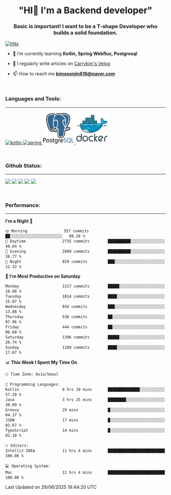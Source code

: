 <h1 align="center">"HI👋 I'm a Backend developer" </h1>
<h3 align="center">Basic is important! I want to be a T-shape Developer who builds a solid foundation.</h3>

[![Hits](https://hits.seeyoufarm.com/api/count/incr/badge.svg?url=https%3A%2F%2Fgithub.com%2Fgimseonjin&count_bg=%2318BFE5&title_bg=%23555555&icon=ko-fi.svg&icon_color=%23E7E7E7&title=hits&edge_flat=false)](https://hits.seeyoufarm.com)

- 🌱 I’m currently learning **Kotlin, Spring Webflux, Postgresql**

- 📝 I regularly write articles on [Carrykim's Velog](https://velog.io/@carrykim)

- 📫 How to reach me **kimseonjin616@naver.com**

<br/>

<h3 align="left">Languages and Tools:</h3>

***

<p align="left"> 
 <a href="https://kotlinlang.org" target="_blank" rel="noreferrer"> <img src="https://www.vectorlogo.zone/logos/kotlinlang/kotlinlang-icon.svg" alt="kotlin" width="20%" height="20%"/> </a>
<a href="https://spring.io/" target="_blank" rel="noreferrer"> <img src="https://www.vectorlogo.zone/logos/springio/springio-icon.svg" alt="spring" width="20%" height="20%"/> </a>
<a href="https://www.postgresql.org" target="_blank" rel="noreferrer"> <img src="https://raw.githubusercontent.com/devicons/devicon/master/icons/postgresql/postgresql-original-wordmark.svg" alt="postgresql" width="20%" height="20%"/> </a>
 <a href="https://www.docker.com/" target="_blank" rel="noreferrer"> <img src="https://raw.githubusercontent.com/devicons/devicon/master/icons/docker/docker-original-wordmark.svg" alt="docker" width="20%" height="20%"/> </a>
 </p>
</p>

<br/>

<h3 align="left">Github Status:</h3>

***

![](http://github-profile-summary-cards.vercel.app/api/cards/profile-details?username=gimseonjin&theme=nord_bright)
![](http://github-profile-summary-cards.vercel.app/api/cards/repos-per-language?username=gimseonjin&theme=nord_bright)
![](http://github-profile-summary-cards.vercel.app/api/cards/most-commit-language?username=gimseonjin&theme=nord_bright)
![](http://github-profile-summary-cards.vercel.app/api/cards/stats?username=gimseonjin&theme=nord_bright)
![](http://github-profile-summary-cards.vercel.app/api/cards/productive-time?username=gimseonjin&theme=nord_bright&utcOffset=8)


<br/>

<h3 align="left">Performance:</h3>

***

<!--START_SECTION:waka-->
**I'm a Night 🦉** 

```text
🌞 Morning                557 commits         ██░░░░░░░░░░░░░░░░░░░░░░░   08.28 % 
🌆 Daytime                2735 commits        ██████████░░░░░░░░░░░░░░░   40.64 % 
🌃 Evening                2609 commits        ██████████░░░░░░░░░░░░░░░   38.77 % 
🌙 Night                  829 commits         ███░░░░░░░░░░░░░░░░░░░░░░   12.32 % 
```
📅 **I'm Most Productive on Saturday** 

```text
Monday                   1217 commits        █████░░░░░░░░░░░░░░░░░░░░   18.08 % 
Tuesday                  1014 commits        ████░░░░░░░░░░░░░░░░░░░░░   15.07 % 
Wednesday                934 commits         ███░░░░░░░░░░░░░░░░░░░░░░   13.88 % 
Thursday                 536 commits         ██░░░░░░░░░░░░░░░░░░░░░░░   07.96 % 
Friday                   444 commits         ██░░░░░░░░░░░░░░░░░░░░░░░   06.60 % 
Saturday                 1396 commits        █████░░░░░░░░░░░░░░░░░░░░   20.74 % 
Sunday                   1189 commits        ████░░░░░░░░░░░░░░░░░░░░░   17.67 % 
```


📊 **This Week I Spent My Time On** 

```text
🕑︎ Time Zone: Asia/Seoul

💬 Programming Languages: 
Kotlin                   6 hrs 19 mins       ██████████████░░░░░░░░░░░   57.20 % 
Java                     3 hrs 25 mins       ████████░░░░░░░░░░░░░░░░░   30.89 % 
Groovy                   29 mins             █░░░░░░░░░░░░░░░░░░░░░░░░   04.37 % 
JSON                     17 mins             █░░░░░░░░░░░░░░░░░░░░░░░░   02.67 % 
TypeScript               14 mins             █░░░░░░░░░░░░░░░░░░░░░░░░   02.18 % 

🔥 Editors: 
IntelliJ IDEA            11 hrs 4 mins       █████████████████████████   100.00 % 

💻 Operating System: 
Mac                      11 hrs 4 mins       █████████████████████████   100.00 % 
```


 Last Updated on 29/06/2025 18:44:20 UTC
<!--END_SECTION:waka-->

<div align="center">
  
